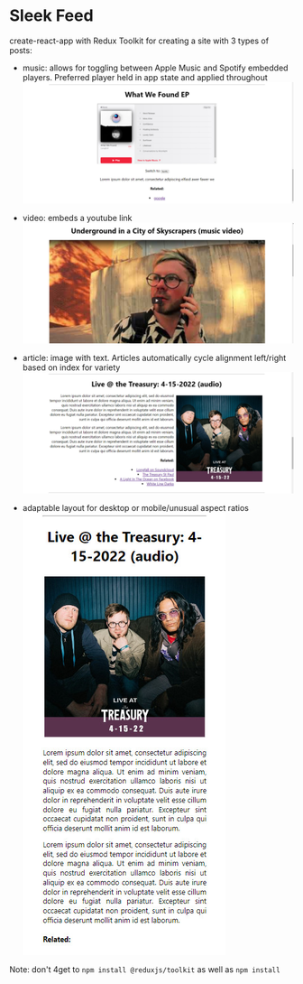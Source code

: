 # Sleek Feed

create-react-app with Redux Toolkit for creating a site with 3 types of posts:

- music: allows for toggling between Apple Music and Spotify embedded players. Preferred player held in app state and applied throughout
![image](readmeImages/music.jpg)

- video: embeds a youtube link
![image](readmeImages/video.jpg)

- article: image with text. Articles automatically cycle alignment left/right based on index for variety
![image](readmeImages/article.jpg)

- adaptable layout for desktop or mobile/unusual aspect ratios
![image](readmeImages/article_mobile.jpg)

Note: don't 4get to ```npm install @reduxjs/toolkit``` as well as ```npm install```
